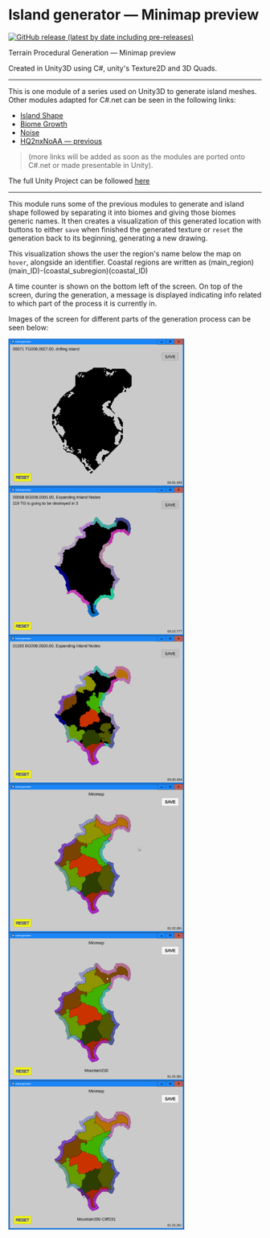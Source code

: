 # Island generator — Minimap preview

[![GitHub release (latest by date including pre-releases)](https://img.shields.io/github/v/release/brunorc93/minimap?color=green&include_prereleases)](https://github.com/brunorc93/minimap/releases/tag/v0.0.1)

Terrain Procedural Generation — Minimap preview

Created in Unity3D using C#, unity's Texture2D and 3D Quads.

---------------------------------------------------------------------------
This is one module of a series used on Unity3D to generate island meshes. Other modules adapted for C#.net can be seen in the following links:
* [Island Shape](https://github.com/brunorc93/islandShapeGen.net)  
* [Biome Growth](https://github.com/brunorc93/BiomeGrowth.net)  
* [Noise](https://github.com/brunorc93/noise)  
* [HQ2nxNoAA — previous](https://github.com/brunorc93/HQnx-noAA.net)  

> (more links will be added as soon as the modules are ported onto C#.net or made presentable in Unity).  

The full Unity Project can be followed [here](https://github.com/brunorc93/procgen)  

---------------------------------------------------------------------------

This module runs some of the previous modules to generate and island shape followed by separating it into biomes and giving those biomes generic names. It then creates a visualization of this generated location with buttons to either `save` when finished the generated texture or `reset` the generation back to its beginning, generating a new drawing.

This visualization shows the user the region's name below the map on `hover`, alongside an identifier. Coastal regions are written as (main_region)(main_ID)-(coastal_subregion)(coastal_ID)

A time counter is shown on the bottom left of the screen. On top of the screen, during the generation, a message is displayed indicating info related to which part of the process it is currently in.

Images of the screen for different parts of the generation process can be seen below:

<div style="display: inline-block" align="center">
  <img style="float: left;" src="GitHub/1.png?raw=true" width="350" alt="Program windown. Generating shape">
  <img style="float: left;" src="GitHub/2.png?raw=true" width="350" alt="Program windown. Finished generating coastal subregions">
  <img style="float: left;" src="GitHub/3.png?raw=true" width="350" alt="Program windown. Expanding inland regiones">
  <img style="float: left;" src="GitHub/4.png?raw=true" width="350" alt="Program windown. Island generation finished">
  <img style="float: left;" src="GitHub/5.png?raw=true" width="350" alt="Program windown. Hovering a region">
  <img style="float: left;" src="GitHub/6.png?raw=true" width="350" alt="Program windown. Hovering a coastal subregion">
</div>

